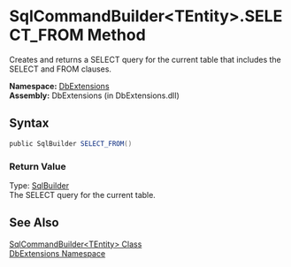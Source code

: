 SqlCommandBuilder&lt;TEntity>.SELECT_FROM Method
================================================
Creates and returns a SELECT query for the current table that includes the SELECT and FROM clauses.

**Namespace:** [DbExtensions][1]  
**Assembly:** DbExtensions (in DbExtensions.dll)

Syntax
------

```csharp
public SqlBuilder SELECT_FROM()
```

### Return Value
Type: [SqlBuilder][2]  
The SELECT query for the current table.

See Also
--------
[SqlCommandBuilder&lt;TEntity> Class][3]  
[DbExtensions Namespace][1]  

[1]: ../README.md
[2]: ../SqlBuilder/README.md
[3]: README.md